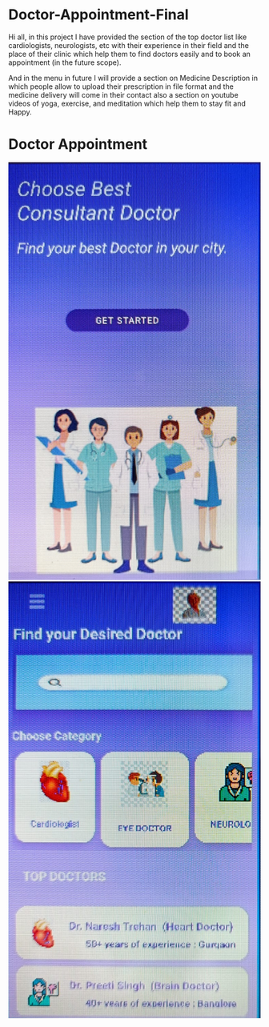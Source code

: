 # Doctor-Appointment-Final
Hi all, in this project I have provided the section of the top doctor list like cardiologists, neurologists, etc with their experience in their field and the place of their clinic which help them to find doctors easily and to book an appointment (in the future scope). 

And in the menu in future I will provide a section on Medicine Description in which people allow to upload their prescription in file format and the medicine delivery will come in their contact also a section on youtube videos of yoga, exercise, and meditation which help them to stay fit and Happy.

<h1>Doctor Appointment</h1>

<img src = "Front Page.jpeg" >
<img src = "DashBoard.jpeg" >
